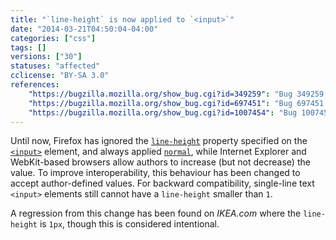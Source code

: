 ```yaml
---
title: "`line-height` is now applied to `<input>`"
date: "2014-03-21T04:50:04-04:00"
categories: ["css"]
tags: []
versions: ["30"]
statuses: "affected"
cclicense: "BY-SA 3.0"
references:
    "https://bugzilla.mozilla.org/show_bug.cgi?id=349259": "Bug 349259 – CSS Property \'line-height\' has no effects on input text fields"
    "https://bugzilla.mozilla.org/show_bug.cgi?id=697451": "Bug 697451 – Allow use of line-height for <input type=\"reset|button|submit\">"
    "https://bugzilla.mozilla.org/show_bug.cgi?id=1007454": "Bug 1007454 – Regression: Text on buttons on Ikea website are cut off"
---
```

Until now, Firefox has ignored the [`line-height`](https://developer.mozilla.org/en-US/docs/Web/CSS/line-height) property specified on the [`<input>`](https://developer.mozilla.org/en-US/docs/Web/HTML/Element/input) element, and always applied [`normal`](https://developer.mozilla.org/en-US/docs/Web/CSS/normal), while Internet Explorer and WebKit-based browsers allow authors to increase (but not decrease) the value. To improve interoperability, this behaviour has been changed to accept author-defined values. For backward compatibility, single-line text `<input>` elements still cannot have a `line-height` smaller than `1`.

A regression from this change has been found on *IKEA.com* where the `line-height` is `1px`, though this is considered intentional.
